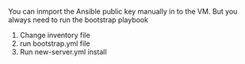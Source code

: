 You can inmport the Ansible public key manually in to the VM. But you always need to run the bootstrap playbook 

1. Change inventory file
2. run bootstrap.yml file
3. Run new-server.yml install